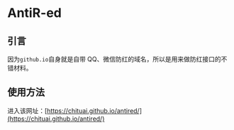 # AntiR-ed

## 引言

因为`github.io`自身就是自带 QQ、微信防红的域名，所以是用来做防红接口的不错材料。

## 使用方法

进入该网址：[https://chituai.github.io/antired/](https://chituai.github.io/antired/)
